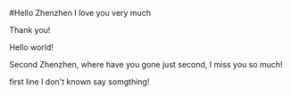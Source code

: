 #Hello Zhenzhen I love you very much

Thank you!

Hello world!

Second Zhenzhen, where have you gone just second, I miss you so much!

first line I don't known say somgthing!

